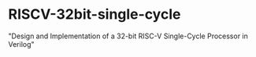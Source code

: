 # RISCV-32bit-single-cycle
"Design and Implementation of a 32-bit RISC-V Single-Cycle Processor in Verilog"
